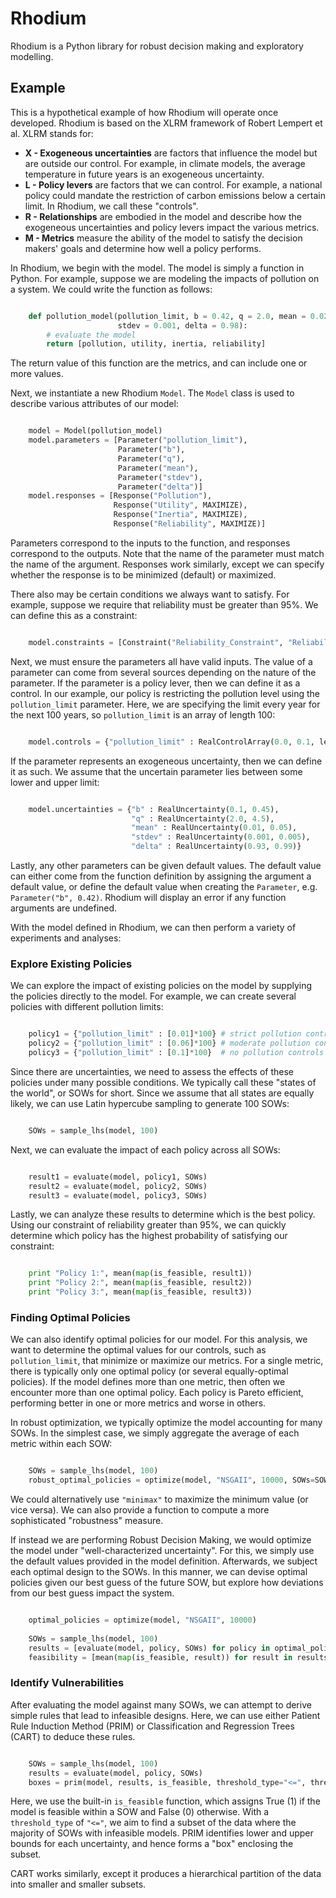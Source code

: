 # Rhodium

Rhodium is a Python library for robust decision making and exploratory
modelling.

## Example

This is a hypothetical example of how Rhodium will operate once developed.
Rhodium is based on the XLRM framework of Robert Lempert et al.  XLRM
stands for:

* **X - Exogeneous uncertainties** are factors that influence the model but
  are outside our control.  For example, in climate models, the average
  temperature in future years is an exogeneous uncertainty.
* **L - Policy levers** are factors that we can control.  For example, a
  national policy could mandate the restriction of carbon emissions below a 
  certain limit.  In Rhodium, we call these "controls".
* **R - Relationships** are embodied in the model and describe how the
  exogeneous uncertainties and policy levers impact the various metrics.
* **M - Metrics** measure the ability of the model to satisfy the decision
  makers' goals and determine how well a policy performs.
  
In Rhodium, we begin with the model.  The model is simply a function in Python.
For example, suppose we are modeling the impacts of pollution on a system.
We could write the function as follows:

```python

    def pollution_model(pollution_limit, b = 0.42, q = 2.0, mean = 0.02,
                        stdev = 0.001, delta = 0.98):
        # evaluate the model
        return [pollution, utility, inertia, reliability]
```

The return value of this function are the metrics, and can include one or more
values.
  
Next, we instantiate a new Rhodium `Model`.  The `Model` class is used
to describe various attributes of our model:

```python

    model = Model(pollution_model)
    model.parameters = [Parameter("pollution_limit"),
                        Parameter("b"),
                        Parameter("q"),
                        Parameter("mean"),
                        Parameter("stdev"),
                        Parameter("delta")]
    model.responses = [Response("Pollution"),
                       Response("Utility", MAXIMIZE),
                       Response("Inertia", MAXIMIZE),
                       Response("Reliability", MAXIMIZE)]
```

Parameters correspond to the inputs to the function, and responses correspond
to the outputs.  Note that the name of the parameter must match the name of the
argument.  Responses work similarly, except we can specify whether the response
is to be minimized (default) or maximized.

There also may be certain conditions we always want to satisfy.  For example,
suppose we require that reliability must be greater than 95%.  We can define
this as a constraint:

```python

    model.constraints = [Constraint("Reliability_Constraint", "Reliability>0.95")]
```

Next, we must ensure the parameters all have valid inputs.  The value of a
parameter can come from several sources depending on the nature of the
parameter.  If the parameter is a policy lever, then we can define it as a
control.  In our example, our policy is restricting the pollution level using
the `pollution_limit` parameter.  Here, we are specifying the limit every
year for the next 100 years, so `pollution_limit` is an array of length
100:

```python

    model.controls = {"pollution_limit" : RealControlArray(0.0, 0.1, length=100)}
```

If the parameter represents an exogeneous uncertainty, then we can define it as
such.  We assume that the uncertain parameter lies between some lower and upper
limit:

```python

    model.uncertainties = {"b" : RealUncertainty(0.1, 0.45),
                           "q" : RealUncertainty(2.0, 4.5),
                           "mean" : RealUncertainty(0.01, 0.05),
                           "stdev" : RealUncertainty(0.001, 0.005),
                           "delta" : RealUncertainty(0.93, 0.99)}
```

Lastly, any other parameters can be given default values.  The default value
can either come from the function definition by assigning the argument a default
value, or define the default value when creating the `Parameter`, e.g.
`Parameter("b", 0.42)`.  Rhodium will display an error if any function
arguments are undefined.

With the model defined in Rhodium, we can then perform a variety of experiments
and analyses:

### Explore Existing Policies

We can explore the impact of existing policies on the model by supplying the
policies directly to the model.  For example, we can create several policies
with different pollution limits:

```python

    policy1 = {"pollution_limit" : [0.01]*100} # strict pollution controls
    policy2 = {"pollution_limit" : [0.06]*100} # moderate pollution controls
    policy3 = {"pollution_limit" : [0.1]*100}  # no pollution controls
```

Since there are uncertainties, we need to assess the effects of these policies
under many possible conditions.  We typically call these "states of the world",
or SOWs for short.  Since we assume that all states are equally likely, we can
use Latin hypercube sampling to generate 100 SOWs:

```python

    SOWs = sample_lhs(model, 100)
```

Next, we can evaluate the impact of each policy across all SOWs:

```python

    result1 = evaluate(model, policy1, SOWs)
    result2 = evaluate(model, policy2, SOWs)
    result3 = evaluate(model, policy3, SOWs)
```

Lastly, we can analyze these results to determine which is the best policy.
Using our constraint of reliability greater than 95%, we can quickly determine
which policy has the highest probability of satisfying our constraint:

```python

    print "Policy 1:", mean(map(is_feasible, result1))
    print "Policy 2:", mean(map(is_feasible, result2))
    print "Policy 3:", mean(map(is_feasible, result3))
```

### Finding Optimal Policies

We can also identify optimal policies for our model.  For this analysis, we
want to determine the optimal values for our controls, such as
`pollution_limit`, that minimize or maximize our metrics.  For a single
metric, there is typically only one optimal policy (or several equally-optimal
policies).  If the model defines more than one metric, then often we encounter
more than one optimal policy.  Each policy is Pareto efficient, performing
better in one or more metrics and worse in others.

In robust optimization, we typically optimize the model accounting for many
SOWs.  In the simplest case, we simply aggregate the average of each metric
within each SOW:

```python

    SOWs = sample_lhs(model, 100)
    robust_optimal_policies = optimize(model, "NSGAII", 10000, SOWs=SOWs, aggregate="average")
```

We could alternatively use `"minimax"` to maximize the minimum value (or
vice versa).  We can also provide a function to compute a more sophisticated
"robustness" measure.

If instead we are performing Robust Decision Making, we would optimize the
model under "well-characterized uncertainty".  For this, we simply use the
default values provided in the model definition.  Afterwards, we subject each
optimal design to the SOWs.  In this manner, we can devise optimal policies
given our best guess of the future SOW, but explore how deviations from our
best guess impact the system.


```python

    optimal_policies = optimize(model, "NSGAII", 10000)
    
    SOWs = sample_lhs(model, 100)
    results = [evaluate(model, policy, SOWs) for policy in optimal_policies]
    feasibility = [mean(map(is_feasible, result)) for result in results]
```

### Identify Vulnerabilities

After evaluating the model against many SOWs, we can attempt to derive simple
rules that lead to infeasible designs.  Here, we can use either Patient Rule
Induction Method (PRIM) or Classification and Regression Trees (CART) to
deduce these rules.

```python

    SOWs = sample_lhs(model, 100)
    results = evaluate(model, policy, SOWs)
    boxes = prim(model, results, is_feasible, threshold_type="<=", threshold=0.5)
```

Here, we use the built-in `is_feasible` function, which assigns True (1) if
the model is feasible within a SOW and False (0) otherwise.  With a
`threshold_type` of `"<="`, we aim to find a subset of the data where
the majority of SOWs with infeasible models.  PRIM identifies lower and upper
bounds for each uncertainty, and hence forms a "box" enclosing the subset.

CART works similarly, except it produces a hierarchical partition of the
data into smaller and smaller subsets.


